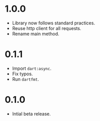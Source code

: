 # 1.0.0
- Library now follows standard practices.
- Reuse http client for all requests.
- Rename main method.

# 0.1.1
- Import `dart:async`.
- Fix typos. 
- Run `dartfmt`.

# 0.1.0
- Intial beta release.